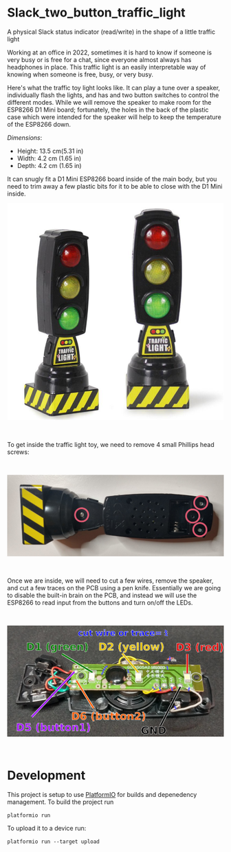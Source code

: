 # Slack_two_button_traffic_light
A physical Slack status indicator (read/write) in the shape of a little traffic light

Working at an office in 2022, sometimes it is hard to know if someone is very busy or is free for a chat, since everyone almost always has headphones in place. This traffic light is an easily interpretable way of knowing when someone is free, busy, or very busy. 

Here's what the traffic toy light looks like. It can play a tune over a speaker, individually flash the lights, and has and two button switches to control the different modes. While we will remove the speaker to make room for the ESP8266 D1 Mini board; fortunately, the holes in the back of the plastic case which were intended for the speaker will help to keep the temperature of the ESP8266 down. 

*Dimensions*:
- Height: 13.5 cm(5.31 in)
- Width: 4.2 cm (1.65 in)
- Depth: 4.2 cm (1.65 in)

It can snugly fit a D1 Mini ESP8266 board inside of the main body, but you need to trim away a few plastic bits for it to be able to close with the D1 Mini inside. 
<br>

![traffic light toy](https://github.com/willblev/Slack_two_button_traffic_light/blob/main/images/traffic_light_toy.jpg?raw=true)

<br>

To get inside the traffic light toy, we need to remove 4 small Phillips head screws: 

<br>

![traffic light screws](https://github.com/willblev/Slack_two_button_traffic_light/blob/main/images/traffic_light_screws.png?raw=true)

<br>

Once we are inside, we will need to cut a few wires, remove the speaker, and cut a few traces on the PCB using a pen knife. Essentially we are going to disable the built-in brain on the PCB, and instead we will use the ESP8266 to read input from the buttons and turn on/off the LEDs.

<br>

![traffic light schematic](https://github.com/willblev/Slack_two_button_traffic_light/blob/main/images/traffic_light_schematic.png?raw=true)

<br>

# Development
This project is setup to use [PlatformIO](https://platformio.org/) for builds and depenedency management. To build the project run
```
platformio run
```

To upload it to a device run:
```
platformio run --target upload
```
